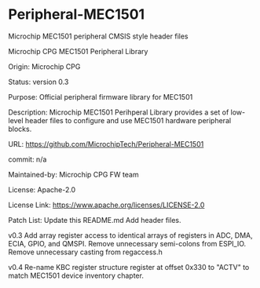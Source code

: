 # Peripheral-MEC1501
Microchip MEC1501 peripheral CMSIS style header files

Microchip CPG MEC1501 Peripheral Library

Origin: Microchip CPG

Status: version 0.3

Purpose: Official peripheral firmware library for MEC1501

Description: Microchip MEC1501 Perihperal Library provides a set of low-level header files to configure and use MEC1501 hardware peripheral blocks.

URL: https://github.com/MicrochipTech/Peripheral-MEC1501

commit: n/a

Maintained-by: Microchip CPG FW team

License: Apache-2.0

License Link: https://www.apache.org/licenses/LICENSE-2.0

Patch List:
Update this README.md
Add header files.

v0.3
Add array register access to identical arrays of registers in ADC, DMA, ECIA,
GPIO, and QMSPI.
Remove unnecessary semi-colons from ESPI_IO.
Remove unnecessary casting from regaccess.h

v0.4
Re-name KBC register structure register at offset 0x330 to "ACTV" to match
MEC1501 device inventory chapter.

